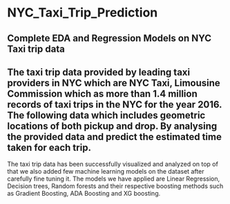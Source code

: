 # NYC_Taxi_Trip_Prediction
Complete EDA and Regression Models on NYC Taxi trip data
------------------------------------------------------------------
The taxi trip data provided by leading taxi providers in NYC
which are NYC Taxi, Limousine Commission which as more than 1.4
million records of taxi trips in the NYC for the year 2016. The
following data which includes geometric locations of both pickup
and drop. By analysing the provided data and predict the
estimated time taken for each trip.
-------------------------------------------------------------------
The taxi trip data has been successfully visualized and analyzed on top of that we also
added few machine learning models on the dataset after carefully fine tuning it. The
models we have applied are Linear Regression, Decision trees, Random forests and their
respective boosting methods such as Gradient Boosting, ADA Boosting and XG boosting.
